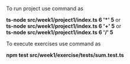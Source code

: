 To run project use command as  

  **ts-node src/week1/project1/index.ts 6 '*' 5** or   
  **ts-node src/week1/project1/index.ts 6 '+' 5** or   
  **ts-node src/week1/project1/index.ts 6 '/' 5**  
  
To execute exercises use command as   

  **npm test src/week1/exercise/tests/sum.test.ts**  
